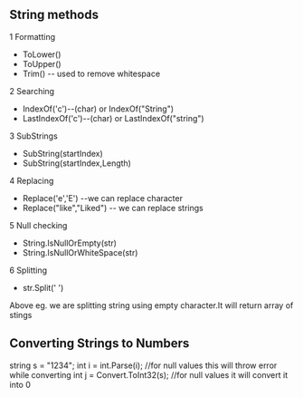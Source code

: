 ## String methods

1 Formatting

- ToLower()
- ToUpper()
- Trim() -- used to remove whitespace

2 Searching 

- IndexOf('c')--(char) or IndexOf("String")
- LastIndexOf('c')--(char) or LastIndexOf("string")

3 SubStrings

- SubString(startIndex)
- SubString(startIndex,Length)

4 Replacing

- Replace('e','E') --we can replace character
- Replace("like","Liked") -- we can replace strings

5 Null checking

- String.IsNullOrEmpty(str)
- String.IsNullOrWhiteSpace(str)

6 Splitting

- str.Split(' ')

Above eg. we are splitting string using  empty character.It will return array of stings


## Converting Strings to Numbers 

string s = "1234";
int i = int.Parse(i);		//for null values this will throw error while converting
int j = Convert.ToInt32(s); //for null values it will convert it into 0





















